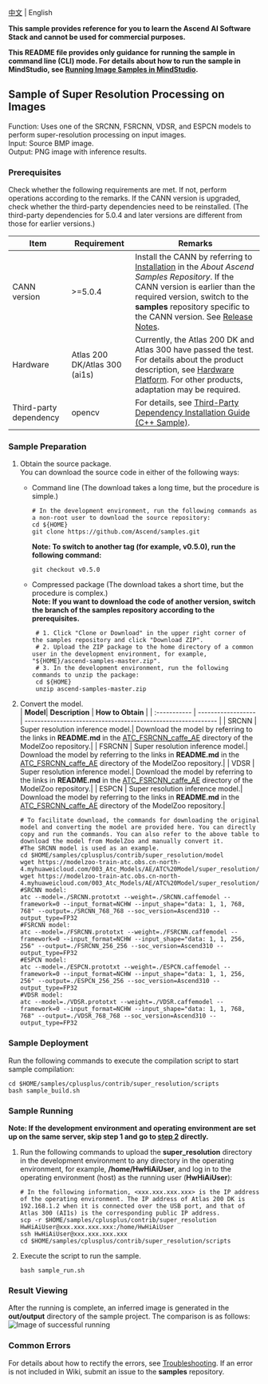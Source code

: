 [中文](README_CN.md) | English

**This sample provides reference for you to learn the Ascend AI Software Stack and cannot be used for commercial purposes.**

**This README file provides only guidance for running the sample in command line (CLI) mode. For details about how to run the sample in MindStudio, see [Running Image Samples in MindStudio](https://github.com/Ascend/samples/wikis/Mindstudio%E8%BF%90%E8%A1%8C%E5%9B%BE%E7%89%87%E6%A0%B7%E4%BE%8B?sort_id=3164874).**

## Sample of Super Resolution Processing on Images
Function: Uses one of the SRCNN, FSRCNN, VDSR, and ESPCN models to perform super-resolution processing on input images.    
Input: Source BMP image.   
Output: PNG image with inference results.   

### Prerequisites
Check whether the following requirements are met. If not, perform operations according to the remarks. If the CANN version is upgraded, check whether the third-party dependencies need to be reinstalled. (The third-party dependencies for 5.0.4 and later versions are different from those for earlier versions.)

| Item| Requirement| Remarks|
|---|---|---|
| CANN version| >=5.0.4 | Install the CANN by referring to [Installation](/README.md#installation) in the *About Ascend Samples Repository*. If the CANN version is earlier than the required version, switch to the **samples** repository specific to the CANN version. See [Release Notes](/README.md#release-notes).|
| Hardware| Atlas 200 DK/Atlas 300 (ai1s)  | Currently, the Atlas 200 DK and Atlas 300 have passed the test. For details about the product description, see [Hardware Platform](https://ascend.huawei.com/en/#/hardware/product). For other products, adaptation may be required.|
| Third-party dependency| opencv | For details, see [Third-Party Dependency Installation Guide (C++ Sample)](../../environment/README.md).|

### Sample Preparation
1. Obtain the source package.    
   You can download the source code in either of the following ways:  
    - Command line (The download takes a long time, but the procedure is simple.)
       ```    
       # In the development environment, run the following commands as a non-root user to download the source repository:   
       cd ${HOME}     
       git clone https://github.com/Ascend/samples.git
       ```
       **Note: To switch to another tag (for example, v0.5.0), run the following command:**
       ```
       git checkout v0.5.0
       ```   
    - Compressed package (The download takes a short time, but the procedure is complex.)  
       **Note: If you want to download the code of another version, switch the branch of the samples repository according to the prerequisites.**  
       ``` 
        # 1. Click "Clone or Download" in the upper right corner of the samples repository and click "Download ZIP".   
        # 2. Upload the ZIP package to the home directory of a common user in the development environment, for example, "${HOME}/ascend-samples-master.zip".    
        # 3. In the development environment, run the following commands to unzip the package:    
        cd ${HOME}    
        unzip ascend-samples-master.zip
        ```

2. Convert the model.     
   | **Model**| **Description**      | **How to Obtain**                                            |
   | :----------- | ------------------ | ------------------------------------------------------------ |
   | SRCNN        | Super resolution inference model.| Download the model by referring to the links in **README.md** in the [ATC_FSRCNN_caffe_AE](https://github.com/Ascend/ModelZoo-TensorFlow/tree/master/TensorFlow/contrib/cv/super_resolution/ATC_SRCNN_caffe_AE) directory of the ModelZoo repository.|
   | FSRCNN       | Super resolution inference model.| Download the model by referring to the links in **README.md** in the [ATC_FSRCNN_caffe_AE](https://github.com/Ascend/ModelZoo-TensorFlow/tree/master/TensorFlow/contrib/cv/super_resolution/ATC_FSRCNN_caffe_AE) directory of the ModelZoo repository.|
   | VDSR         | Super resolution inference model.| Download the model by referring to the links in **README.md** in the [ATC_FSRCNN_caffe_AE](https://github.com/Ascend/ModelZoo-TensorFlow/tree/master/TensorFlow/contrib/cv/super_resolution/ATC_VDSR_caffe_AE) directory of the ModelZoo repository.|
   | ESPCN        | Super resolution inference model.| Download the model by referring to the links in **README.md** in the [ATC_FSRCNN_caffe_AE](https://github.com/Ascend/ModelZoo-TensorFlow/tree/master/TensorFlow/contrib/cv/super_resolution/ATC_ESPCN_caffe_AE) directory of the ModelZoo repository.|

   ```
   # To facilitate download, the commands for downloading the original model and converting the model are provided here. You can directly copy and run the commands. You can also refer to the above table to download the model from ModelZoo and manually convert it.  
   #The SRCNN model is used as an example.
   cd $HOME/samples/cplusplus/contrib/super_resolution/model     
   wget https://modelzoo-train-atc.obs.cn-north-4.myhuaweicloud.com/003_Atc_Models/AE/ATC%20Model/super_resolution/SRCNN/SRCNN.caffemodel
   wget https://modelzoo-train-atc.obs.cn-north-4.myhuaweicloud.com/003_Atc_Models/AE/ATC%20Model/super_resolution/SRCNN/SRCNN.prototxt
   #SRCNN model:
   atc --model=./SRCNN.prototxt --weight=./SRCNN.caffemodel --framework=0 --input_format=NCHW --input_shape="data: 1, 1, 768, 768" --output=./SRCNN_768_768 --soc_version=Ascend310 --output_type=FP32
   #FSRCNN model:
   atc --model=./FSRCNN.prototxt --weight=./FSRCNN.caffemodel --framework=0 --input_format=NCHW --input_shape="data: 1, 1, 256, 256" --output=./FSRCNN_256_256 --soc_version=Ascend310 --output_type=FP32
   #ESPCN model:
   atc --model=./ESPCN.prototxt --weight=./ESPCN.caffemodel --framework=0 --input_format=NCHW --input_shape="data: 1, 1, 256, 256" --output=./ESPCN_256_256 --soc_version=Ascend310 --output_type=FP32
   #VDSR model:
   atc --model=./VDSR.prototxt --weight=./VDSR.caffemodel --framework=0 --input_format=NCHW --input_shape="data: 1, 1, 768, 768" --output=./VDSR_768_768 --soc_version=Ascend310 --output_type=FP32
   ```

### Sample Deployment
Run the following commands to execute the compilation script to start sample compilation:     
```
cd $HOME/samples/cplusplus/contrib/super_resolution/scripts    
bash sample_build.sh
```

### Sample Running
**Note: If the development environment and operating environment are set up on the same server, skip step 1 and go to [step 2](#step_2) directly.**       
1. Run the following commands to upload the **super_resolution** directory in the development environment to any directory in the operating environment, for example, **/home/HwHiAiUser**, and log in to the operating environment (host) as the running user (**HwHiAiUser**):     
    ```
    # In the following information, <xxx.xxx.xxx.xxx> is the IP address of the operating environment. The IP address of Atlas 200 DK is 192.168.1.2 when it is connected over the USB port, and that of Atlas 300 (AI1s) is the corresponding public IP address.
    scp -r $HOME/samples/cplusplus/contrib/super_resolution HwHiAiUser@xxx.xxx.xxx.xxx:/home/HwHiAiUser   
    ssh HwHiAiUser@xxx.xxx.xxx.xxx     
    cd $HOME/samples/cplusplus/contrib/super_resolution/scripts
    ```

2. <a name="step_2"></a>Execute the script to run the sample.        
   ```
   bash sample_run.sh
   ```

### Result Viewing
After the running is complete, an inferred image is generated in the **out/output** directory of the sample project. The comparison is as follows:    
![Image of successful running](https://c7xcode.obs.cn-north-4.myhuaweicloud.com/models/super_resolution/verify_image/image-20211108112404844.png)

### Common Errors
For details about how to rectify the errors, see [Troubleshooting](https://github.com/Ascend/samples/wikis/%E5%B8%B8%E8%A7%81%E9%97%AE%E9%A2%98%E5%AE%9A%E4%BD%8D/%E4%BB%8B%E7%BB%8D). If an error is not included in Wiki, submit an issue to the **samples** repository.
